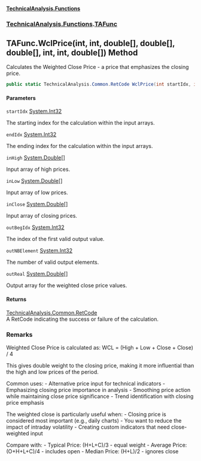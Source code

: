 #### [TechnicalAnalysis\.Functions](Atypical.TechnicalAnalysis.Functions.md 'Atypical\.TechnicalAnalysis\.Functions')
### [TechnicalAnalysis\.Functions](Atypical.TechnicalAnalysis.Functions.md#TechnicalAnalysis.Functions 'TechnicalAnalysis\.Functions').[TAFunc](TAFunc.md 'TechnicalAnalysis\.Functions\.TAFunc')

## TAFunc\.WclPrice\(int, int, double\[\], double\[\], double\[\], int, int, double\[\]\) Method

Calculates the Weighted Close Price \- a price that emphasizes the closing price\.

```csharp
public static TechnicalAnalysis.Common.RetCode WclPrice(int startIdx, int endIdx, in double[] inHigh, in double[] inLow, in double[] inClose, ref int outBegIdx, ref int outNBElement, ref double[] outReal);
```
#### Parameters

<a name='TechnicalAnalysis.Functions.TAFunc.WclPrice(int,int,double[],double[],double[],int,int,double[]).startIdx'></a>

`startIdx` [System\.Int32](https://docs.microsoft.com/en-us/dotnet/api/System.Int32 'System\.Int32')

The starting index for the calculation within the input arrays\.

<a name='TechnicalAnalysis.Functions.TAFunc.WclPrice(int,int,double[],double[],double[],int,int,double[]).endIdx'></a>

`endIdx` [System\.Int32](https://docs.microsoft.com/en-us/dotnet/api/System.Int32 'System\.Int32')

The ending index for the calculation within the input arrays\.

<a name='TechnicalAnalysis.Functions.TAFunc.WclPrice(int,int,double[],double[],double[],int,int,double[]).inHigh'></a>

`inHigh` [System\.Double](https://docs.microsoft.com/en-us/dotnet/api/System.Double 'System\.Double')[\[\]](https://docs.microsoft.com/en-us/dotnet/api/System.Array 'System\.Array')

Input array of high prices\.

<a name='TechnicalAnalysis.Functions.TAFunc.WclPrice(int,int,double[],double[],double[],int,int,double[]).inLow'></a>

`inLow` [System\.Double](https://docs.microsoft.com/en-us/dotnet/api/System.Double 'System\.Double')[\[\]](https://docs.microsoft.com/en-us/dotnet/api/System.Array 'System\.Array')

Input array of low prices\.

<a name='TechnicalAnalysis.Functions.TAFunc.WclPrice(int,int,double[],double[],double[],int,int,double[]).inClose'></a>

`inClose` [System\.Double](https://docs.microsoft.com/en-us/dotnet/api/System.Double 'System\.Double')[\[\]](https://docs.microsoft.com/en-us/dotnet/api/System.Array 'System\.Array')

Input array of closing prices\.

<a name='TechnicalAnalysis.Functions.TAFunc.WclPrice(int,int,double[],double[],double[],int,int,double[]).outBegIdx'></a>

`outBegIdx` [System\.Int32](https://docs.microsoft.com/en-us/dotnet/api/System.Int32 'System\.Int32')

The index of the first valid output value\.

<a name='TechnicalAnalysis.Functions.TAFunc.WclPrice(int,int,double[],double[],double[],int,int,double[]).outNBElement'></a>

`outNBElement` [System\.Int32](https://docs.microsoft.com/en-us/dotnet/api/System.Int32 'System\.Int32')

The number of valid output elements\.

<a name='TechnicalAnalysis.Functions.TAFunc.WclPrice(int,int,double[],double[],double[],int,int,double[]).outReal'></a>

`outReal` [System\.Double](https://docs.microsoft.com/en-us/dotnet/api/System.Double 'System\.Double')[\[\]](https://docs.microsoft.com/en-us/dotnet/api/System.Array 'System\.Array')

Output array for the weighted close price values\.

#### Returns
[TechnicalAnalysis\.Common\.RetCode](https://docs.microsoft.com/en-us/dotnet/api/TechnicalAnalysis.Common.RetCode 'TechnicalAnalysis\.Common\.RetCode')  
A RetCode indicating the success or failure of the calculation\.

### Remarks
Weighted Close Price is calculated as:
WCL = \(High \+ Low \+ Close \+ Close\) / 4

This gives double weight to the closing price, making it more influential
than the high and low prices of the period\.

Common uses:
\- Alternative price input for technical indicators
\- Emphasizing closing price importance in analysis
\- Smoothing price action while maintaining close price significance
\- Trend identification with closing price emphasis

The weighted close is particularly useful when:
\- Closing price is considered most important \(e\.g\., daily charts\)
\- You want to reduce the impact of intraday volatility
\- Creating custom indicators that need close\-weighted input

Compare with:
\- Typical Price: \(H\+L\+C\)/3 \- equal weight
\- Average Price: \(O\+H\+L\+C\)/4 \- includes open
\- Median Price: \(H\+L\)/2 \- ignores close